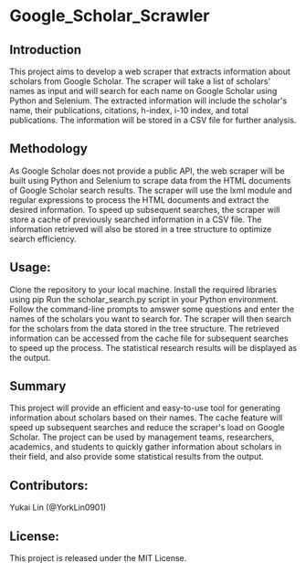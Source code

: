 # Google_Scholar_Scrawler
## Introduction

This project aims to develop a web scraper that extracts information about scholars from Google Scholar. The scraper will take a list of scholars' names as input and will search for each name on Google Scholar using Python and Selenium. The extracted information will include the scholar's name, their publications, citations, h-index, i-10 index, and total publications. The information will be stored in a CSV file for further analysis.

## Methodology

As Google Scholar does not provide a public API, the web scraper will be built using Python and Selenium to scrape data from the HTML documents of Google Scholar search results. The scraper will use the lxml module and regular expressions to process the HTML documents and extract the desired information. To speed up subsequent searches, the scraper will store a cache of previously searched information in a CSV file. The information retrieved will also be stored in a tree structure to optimize search efficiency.

## Usage:

Clone the repository to your local machine.
Install the required libraries using pip
Run the scholar_search.py script in your Python environment.
Follow the command-line prompts to amswer some questions and enter the names of the scholars you want to search for.
The scraper will then search for the scholars from the data stored in the tree structure.
The retrieved information can be accessed from the cache file for subsequent searches to speed up the process.
The statistical research results will be displayed as the output.

## Summary

This project will provide an efficient and easy-to-use tool for generating information about scholars based on their names. The cache feature will speed up subsequent searches and reduce the scraper's load on Google Scholar. The project can be used by management teams, researchers, academics, and students to quickly gather information about scholars in their field, and also provide some statistical results from the output.

## Contributors:

Yukai Lin (@YorkLin0901)

## License:

This project is released under the MIT License.
